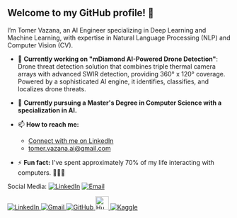 ## Welcome to my GitHub profile!   👋  

I’m Tomer Vazana, an AI Engineer specializing in Deep Learning and Machine Learning, with expertise in Natural Language Processing (NLP) and Computer Vision (CV).

- 🔭 **Currently working on "mDiamond AI-Powered Drone Detection"**:  
    Drone threat detection solution that combines triple thermal camera arrays with advanced SWIR detection, providing 360° x 120° coverage. Powered by a sophisticated AI engine, it identifies, classifies, and localizes drone threats.

- 🌱 **Currently pursuing a Master's Degree in Computer Science with a specialization in AI.**

- 📫 **How to reach me:**  
    - [Connect with me on LinkedIn](https://www.linkedin.com/in/tomervazana/)  
    - [tomer.vazana.ai@gmail.com](mailto:tomer.vazana.ai@gmail.com)

- ⚡ **Fun fact:** I've spent approximately 70% of my life interacting with computers. 👨🏻‍💻

Social Media:
[![LinkedIn](https://img.shields.io/badge/LinkedIn-blue?style=for-the-badge&logo=linkedin)](https://www.linkedin.com/in/yourusername/)
[![Email](https://img.shields.io/badge/Email-D14836?style=for-the-badge&logo=gmail&logoColor=white)](mailto:your.email@example.com)

<a href="https://www.linkedin.com/in/yourusername/" target="_blank">
  <img src="https://img.icons8.com/color/48/000000/linkedin.png" alt="LinkedIn" />
</a>
<a href="mailto:your.email@example.com">
  <img src="https://img.icons8.com/color/48/000000/gmail-new.png" alt="Gmail" />
</a>
<a href="https://github.com/yourusername">
  <img src="https://img.icons8.com/ios-glyphs/48/000000/github.png" alt="GitHub" />
</a>
<a href="https://huggingface.co/yourusername">
  <img src="https://uxwing.com/wp-content/themes/uxwing/download/brands-and-social-media/huggingface-icon.png" alt="Hugging Face" width="30" height="30"/>
</a>
<a href="https://www.kaggle.com/yourusername">
  <img src="https://img.icons8.com/?size=100&id=QrYhwpUzAcoy&format=png&color=000000" alt="Kaggle" />
</a>

<!--

## Hi there 👋

Welcome to my GitHub profile. 
I’m Tomer, an AI Engineer specializing in Deep Learning and Machine Learning, with a focus on Natural Language Processing (NLP) and Computer Vision (CV).

- 🔭 I’m currently working on "mDiamond AI-Powered Drone Detection":
Drone threat detection solution that combines triple thermal camera arrays with advanced SWIR detection, providing 360° x 120° coverage. Powered by a sophisticated AI engine, it identifies, classifies, and localizes drone threats.
- 🌱 I’m currently learning Computer Science with a focus in AI (Masters Degree)
- 📫 How to reach me: 
    - LinkedIn:
    - email:
- ⚡ Fun fact: I spent around 70% of my life interacting with computers. 👨🏻‍💻

-->
<!--
**tomervazana/tomervazana** is a ✨ _special_ ✨ repository because its `README.md` (this file) appears on your GitHub profile.

Here are some ideas to get you started:

- 🔭 I’m currently working on ...
- 🌱 I’m currently learning ...
- 👯 I’m looking to collaborate on ...
- 🤔 I’m looking for help with ...
- 💬 Ask me about ...
- 📫 How to reach me: ...
- 😄 Pronouns: ...
- ⚡ Fun fact: ...
-->

<!--
## Visitor Count

![Visitor Count](https://profile-counter.glitch.me/tomervazana/count.svg)
-->
